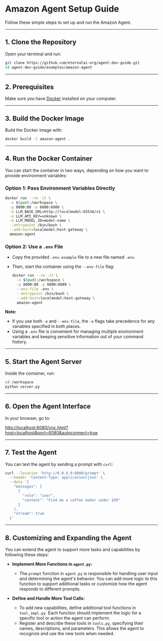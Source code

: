 # Amazon Agent Setup Guide

Follow these simple steps to set up and run the Amazon Agent.

---

## 1. Clone the Repository

Open your terminal and run:

```bash
git clone https://github.com/eternalai-org/agent-dev-guide.git
cd agent-dev-guide/examples/amazon-agent
```

---

## 2. Prerequisites

Make sure you have [Docker](https://www.docker.com/) installed on your computer.

---

## 3. Build the Docker Image

Build the Docker image with:

```bash
docker build -t amazon-agent .
```

---

## 4. Run the Docker Container

You can start the container in two ways, depending on how you want to provide environment variables:

### **Option 1: Pass Environment Variables Directly**

```bash
docker run --rm -it \
  -v $(pwd):/workspace \
  -p 8000:80 -p 6080:6080 \
  -e LLM_BASE_URL=http://localmodel:65534/v1 \
  -e LLM_API_KEY=unknown \
  -e LLM_MODEL_ID=model-name \
  --entrypoint /bin/bash \
  --add-host=localmodel:host-gateway \
  amazon-agent
```

### Option 2: Use a `.env` File

- Copy the provided `.env.example` file to a new file named `.env`.

- Then, start the container using the `--env-file` flag:

  ```bash
  docker run --rm -it \
    -v $(pwd):/workspace \
    -p 8000:80 -p 6080:6080 \
    --env-file .env \
    --entrypoint /bin/bash \
    --add-host=localmodel:host-gateway \
    amazon-agent
  ```

**Note:**
- If you use both `-e` and `--env-file`, the `-e` flags take precedence for any variables specified in both places.
- Using a `.env` file is convenient for managing multiple environment variables and keeping sensitive information out of your command history.

---

## 5. Start the Agent Server

Inside the container, run:

```bash
cd /workspace
python server.py
```

---

## 6. Open the Agent Interface

In your browser, go to:

[http://localhost:6080/vnc.html?host=localhost&port=6080&autoconnect=true](http://localhost:6080/vnc.html?host=localhost&port=6080&autoconnect=true)

---

## 7. Test the Agent

You can test the agent by sending a prompt with `curl`:

```bash
curl --location 'http://0.0.0.0:8000/prompt' \
  --header 'Content-Type: application/json' \
  --data '{
    "messages": [
      {
        "role": "user",
        "content": "Find me a coffee maker under $50"
      }
    ],
    "stream": true
  }'
```

---

## 8. Customizing and Expanding the Agent

You can extend the agent to support more tasks and capabilities by following these steps:

- **Implement More Functions in `agent.py`:**

  - The `prompt` function in `agent.py` is responsible for handling user input and determining the agent's behavior. You can add more logic to this function to support additional tasks or customize how the agent responds to different prompts.

- **Define and Handle More Tool Calls:**
  - To add new capabilities, define additional tool functions in `tool_impl.py`. Each function should implement the logic for a specific tool or action the agent can perform.
  - Register and describe these tools in `tools.py`, specifying their names, descriptions, and parameters. This allows the agent to recognize and use the new tools when needed.
